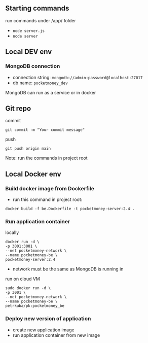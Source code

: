 ## Starting commands
run commands under /app/ folder
- `node server.js`
- `node server`

## Local DEV env
### MongoDB connection

- connection string: `mongodb://admin:password@localhost:27017`
- db name: `pocketmoney_dev`

MongoDB can run as a service or in docker

## Git repo
commit
```
git commit -m "Your commit message"
```

push
```
git push origin main
```
Note: run the commands in project root

## Local Docker env

### Build docker image from Dockerfile
- run this command in project root:
```
docker build -f be.Dockerfile -t pocketmoney-server:2.4 .
```

### Run application container
locally
```
docker run -d \
-p 3001:3001 \
--net pocketmoney-network \
--name pocketmoney-be \
pocketmoney-server:2.4
```
- network must be the same as MongoDB is running in

run on cloud VM
```
sudo docker run -d \
-p 3001 \
--net pocketmoney-network \
--name pocketmoney-be \
petrkuba/pk:pocketmoney_be
```

### Deploy new version of application
- create new application image
- run application container from new image